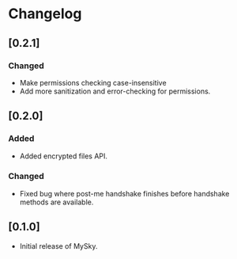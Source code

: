 # Changelog

## [0.2.1]

### Changed

- Make permissions checking case-insensitive
- Add more sanitization and error-checking for permissions.

## [0.2.0]

### Added

- Added encrypted files API.

### Changed

- Fixed bug where post-me handshake finishes before handshake methods are available.

## [0.1.0]

- Initial release of MySky.
